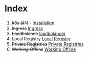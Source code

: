 # Index
1. ~~k8s 설치~~ - [Installation](./installation/README.md) 
2. ~~Ingress~~ [Ingress](./management/ingress.md)
3. ~~Loadbalance~~ [loadbalancer](./management/loadbalancer.md)
4. ~~Local Registry~~ [Local Registry](./management/localRegistry.md)
5. ~~Private Registries~~ [Private Registries](./management/privateRegistries.md)
6. ~~Working Offline~~ [Working Offline](./management/workingOffline.md)
